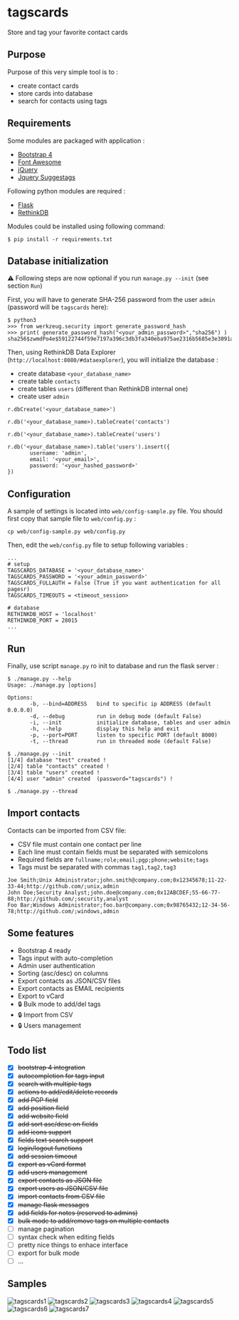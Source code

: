 # tagscards
Store and tag your favorite contact cards

## Purpose 
Purpose of this very simple tool is to :
- create contact cards 
- store cards into database
- search for contacts using tags

## Requirements
Some modules are packaged with application :
- [Bootstrap 4](https://getbootstrap.com/)
- [Font Awesome](https://fontawesome.com/)
- [jQuery](https://jquery.com/)
- [Jquery Suggestags](https://github.com/amsify42/jquery.amsify.suggestags)

Following python modules are required :
- [Flask](https://flask.palletsprojects.com/)
- [RethinkDB](https://rethinkdb.com/)

Modules could be installed using following command:
```
$ pip install -r requirements.txt
```
## Database initialization
:warning: Following steps are now optional if you run `manage.py --init` (see section `Run`)

First, you will have to generate SHA-256 password from the user `admin` (password will be `tagscards` here):
```
$ python3
>>> from werkzeug.security import generate_password_hash
>>> print( generate_password_hash("<your_admin_password>","sha256") )
sha256$zwmdPo4e$59122744f59e7197a396c3db3fa340eba975ae2316b5685e3e3091a6e932a024
```
Then, using RethinkDB Data Explorer (`http://localhost:8080/#dataexplorer`), you will initialize the database :
- create database `<your_database_name>`
- create table `contacts`
- create tables `users` (different than RethinkDB internal one)
- create user `admin`
```
r.dbCreate('<your_database_name>')

r.db('<your_database_name>).tableCreate('contacts')

r.db('<your_database_name>).tableCreate('users')

r.db('<your_database_name>).table('users').insert({
       username: 'admin', 
       email: '<your_email>',
       password: '<your_hashed_password>'
})
```
## Configuration
A sample of settings is located into `web/config-sample.py` file.
You should first copy that sample file to `web/config.py` :
```
cp web/config-sample.py web/config.py
````
Then, edit the `web/config.py` file to setup following variables :
```
...
# setup
TAGSCARDS_DATABASE = '<your_database_name>'
TAGSCARDS_PASSWORD = '<your_admin_password>'
TAGSCARDS_FULLAUTH = False (True if you want authentication for all pagesr)
TAGSCARDS_TIMEOUTS = <timeout_session>

# database
RETHINKDB_HOST = 'localhost'
RETHINKDB_PORT = 28015
...
```
## Run
Finally, use script `manage.py` ro init to database and run the flask server :
```
$ ./manage.py --help
Usage: ./manage.py [options]

Options:
       -b, --bind=ADDRESS   bind to specific ip ADDRESS (default 0.0.0.0)
       -d, --debug          run in debug mode (default False)
       -i, --init           initialize database, tables and user admin
       -h, --help           display this help and exit
       -p, --port=PORT      listen to specific PORT (default 8000)
       -t, --thread         run in threaded mode (default False)

$ ./manage.py --init
[1/4] database "test" created !
[2/4] table "contacts" created !
[3/4] table "users" created !
[4/4] user "admin" created  (password="tagscards") !

$ ./manage.py --thread
```
## Import contacts
Contacts can be imported from CSV file:
- CSV file must contain one contact per line
- Each line must contain fields must be separated with semicolons
- Required fields are `fullname;role;email;pgp;phone;website;tags`
- Tags must be separated with commas `tag1,tag2,tag3`
```
Joe Smith;Unix Administrator;john.smith@company.com;0x12345678;11-22-33-44;http://github.com/;unix,admin
John Doe;Security Analyst;john.doe@company.com;0x12ABCDEF;55-66-77-88;http://github.com/;security,analyst
Foo Bar;Windows Administrator;foo.bar@company.com;0x98765432;12-34-56-78;http://github.com/;windows,admin
```
## Some features
- Bootstrap 4 ready
- Tags input with auto-completion
- Admin user authentication
- Sorting (asc/desc) on columns
- Export contacts as JSON/CSV files
- Export contacts as EMAIL recipients
- Export to vCard
- :lock: Bulk mode to add/del tags
- :lock: Import from CSV
- :lock: Users management

## Todo list
- [x] ~~bootstrap 4 integration~~
- [x] ~~autocompletion for tags input~~
- [x] ~~search with multiple tags~~
- [x] ~~actions to add/edit/delete records~~
- [x] ~~add PGP field~~
- [x] ~~add position field~~
- [x] ~~add website field~~
- [x] ~~add sort asc/desc on fields~~
- [x] ~~add icons support~~
- [x] ~~fields text search support~~
- [x] ~~login/logout functions~~
- [x] ~~add session timeout~~
- [x] ~~export as vCard format~~
- [x] ~~add users management~~
- [x] ~~export contacts as JSON file~~
- [x] ~~export users as JSON/CSV file~~
- [x] ~~import contacts from CSV file~~
- [x] ~~manage flask messages~~
- [x] ~~add fields for notes (reserved to admins)~~
- [x] ~~bulk mode to add/remove tags on multiple contacts~~
- [ ] manage pagination
- [ ] syntax check when editing fields
- [ ] pretty nice things to enhace interface
- [ ] export for bulk mode
- [ ] ...

## Samples 
![tagscards1](samples/tagscards1.png)
![tagscards2](samples/tagscards2.png)
![tagscards3](samples/tagscards3.png)
![tagscards4](samples/tagscards4.png)
![tagscards5](samples/tagscards5.png)
![tagscards6](samples/tagscards6.png)
![tagscards7](samples/tagscards7.png)

